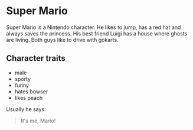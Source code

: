# Super Mario

Super Mario is a Nintendo character. He likes to jump, has a red hat and always saves the princess. His best friend Luigi has a house where ghosts are living. Both guys like to drive with gokarts. 

## Character traits
* male
* sporty
* funny
* hates bowser
* likes peach

Usually he says:
> It's me, Mario!
